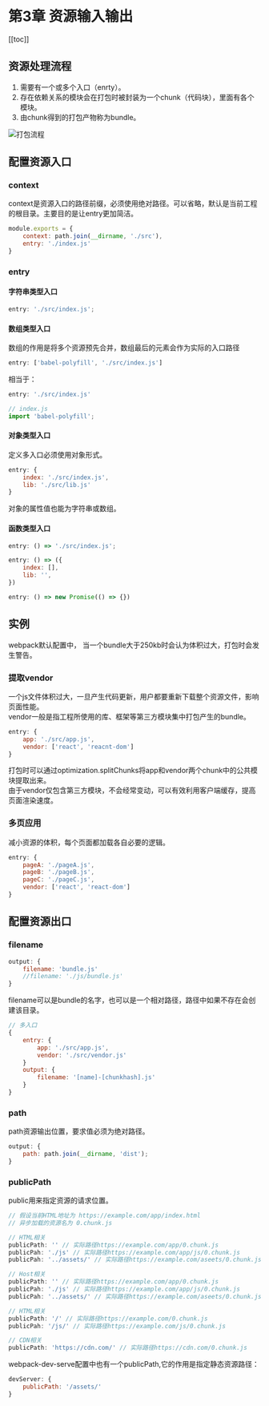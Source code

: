 # 第3章 资源输入输出

[[toc]]

## 资源处理流程
1. 需要有一个或多个入口（enrty）。
2. 存在依赖关系的模块会在打包时被封装为一个chunk（代码块），里面有各个模块。
3. 由chunk得到的打包产物称为bundle。

![打包流程](/images/Webpack实战/打包流程.png)

## 配置资源入口
### context
context是资源入口的路径前缀，必须使用绝对路径。可以省略，默认是当前工程的根目录。主要目的是让entry更加简洁。
```js
module.exports = {
    context: path.join(__dirname, './src'),
    entry: './index.js'
}
```

### entry
#### 字符串类型入口
```js
entry: './src/index.js';
```
#### 数组类型入口
数组的作用是将多个资源预先合并，数组最后的元素会作为实际的入口路径
```js
entry: ['babel-polyfill', './src/index.js']
```
相当于：    
```js
entry: './src/index.js'

// index.js
import 'babel-polyfill';
```

#### 对象类型入口
定义多入口必须使用对象形式。
```js
entry: {
    index: './src/index.js',
    lib: './src/lib.js'
}
```
对象的属性值也能为字符串或数组。

#### 函数类型入口
```js
entry: () => './src/index.js';

entry: () => ({
    index: [],
    lib: '',
})

entry: () => new Promise(() => {})
```

## 实例
webpack默认配置中， 当一个bundle大于250kb时会认为体积过大，打包时会发生警告。

### 提取vendor
一个js文件体积过大，一旦产生代码更新，用户都要重新下载整个资源文件，影响页面性能。  
vendor一般是指工程所使用的库、框架等第三方模块集中打包产生的bundle。
```js
entry: {
    app: './src/app.js',
    vendor: ['react', 'reacnt-dom']
}
```
打包时可以通过optimization.splitChunks将app和vendor两个chunk中的公共模块提取出来。  
由于vendor仅包含第三方模块，不会经常变动，可以有效利用客户端缓存，提高页面渲染速度。

### 多页应用
减小资源的体积，每个页面都加载各自必要的逻辑。
```js
entry: {
    pageA: './pageA.js',
    pageB: './pageB.js',
    pageC: './pageC.js',
    vendor: ['react', 'react-dom']
}
```

## 配置资源出口
### filename
```js
output: {
    filename: 'bundle.js'
    //filename: './js/bundle.js'
}
```
filename可以是bundle的名字，也可以是一个相对路径，路径中如果不存在会创建该目录。
```js
// 多入口
{
    entry: {
        app: './src/app.js',
        vendor: './src/vendor.js'
    }
    output: {
        filename: '[name]-[chunkhash].js'
    }
}
```

### path
path资源输出位置，要求值必须为绝对路径。
```js
output: {
    path: path.join(__dirname, 'dist'); 
}
```
### publicPath
public用来指定资源的请求位置。
```js
// 假设当前HTML地址为 https://example.com/app/index.html
// 异步加载的资源名为 0.chunk.js

// HTML相关
publicPath: '' // 实际路径https://example.com/app/0.chunk.js
publicPah: './js' // 实际路径https://example.com/app/js/0.chunk.js
publicPah: '../assets/' // 实际路径https://example.com/aseets/0.chunk.js

// Host相关
publicPath: '' // 实际路径https://example.com/app/0.chunk.js
publicPah: './js' // 实际路径https://example.com/app/js/0.chunk.js
publicPah: '../assets/' // 实际路径https://example.com/aseets/0.chunk.js

// HTML相关
publicPath: '/' // 实际路径https://example.com/0.chunk.js
publicPah: '/js/' // 实际路径https://example.com/js/0.chunk.js

// CDN相关
publicPath: 'https://cdn.com/' // 实际路径https://cdn.com/0.chunk.js
```
webpack-dev-serve配置中也有一个publicPath,它的作用是指定静态资源路径：  
```js
devServer: {
    publicPath: '/assets/'
}
```